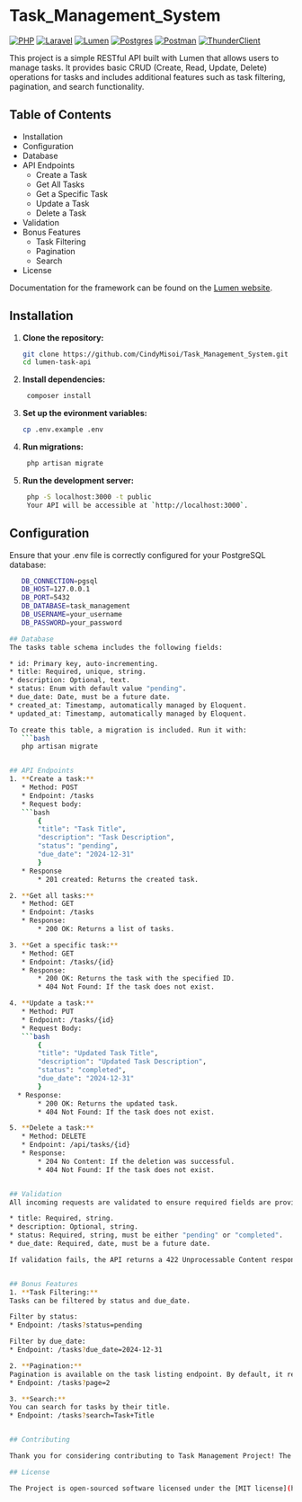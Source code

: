 # Task_Management_System
[![PHP](https://img.shields.io/badge/PHP-%23777BB4.svg)](https://www.php.net/) 
[![Laravel](https://img.shields.io/badge/Laravel-%23FF2D20.svg)](https://laravel.com/) 
[![Lumen](https://img.shields.io/badge/Lumen-%23FF2D20.svg)](https://lumen.laravel.com/) 
[![Postgres](https://img.shields.io/badge/Postgres-%23316192.svg)](https://www.postgresql.org/) 
[![Postman](https://img.shields.io/badge/Postman-%23FF6C37.svg)](https://www.postman.com/) 
[![ThunderClient](https://img.shields.io/badge/ThunderClient-%23000000.svg)](https://www.thunderclient.io/)

This project is a simple RESTful API built with Lumen that allows users to manage tasks. It provides basic CRUD (Create, Read, Update, Delete) operations for tasks and includes additional features such as task filtering, pagination, and search functionality.


## Table of Contents

* Installation
* Configuration
* Database
* API Endpoints
    * Create a Task
    * Get All Tasks
    * Get a Specific Task
    * Update a Task
    * Delete a Task
* Validation
* Bonus Features
    * Task Filtering
    * Pagination
    * Search
* License

Documentation for the framework can be found on the [Lumen website](https://lumen.laravel.com/docs).

## Installation

1. **Clone the repository:**
   ```bash
   git clone https://github.com/CindyMisoi/Task_Management_System.git
   cd lumen-task-api

2. **Install dependencies:**
   ```bash
    composer install

3. **Set up the evironment variables:**
   ```bash
   cp .env.example .env

4. **Run migrations:**
   ```bash
    php artisan migrate

5. **Run the development server:**
   ```bash
    php -S localhost:3000 -t public
    Your API will be accessible at `http://localhost:3000`.


## Configuration

Ensure that your .env file is correctly configured for your PostgreSQL database:

 ```bash
    DB_CONNECTION=pgsql
    DB_HOST=127.0.0.1
    DB_PORT=5432
    DB_DATABASE=task_management
    DB_USERNAME=your_username
    DB_PASSWORD=your_password

## Database
The tasks table schema includes the following fields:

* id: Primary key, auto-incrementing.
* title: Required, unique, string.
* description: Optional, text.
* status: Enum with default value "pending".
* due_date: Date, must be a future date.
* created_at: Timestamp, automatically managed by Eloquent.
* updated_at: Timestamp, automatically managed by Eloquent.

To create this table, a migration is included. Run it with:
    ```bash
    php artisan migrate


## API Endpoints
1. **Create a task:**
    * Method: POST
    * Endpoint: /tasks
    * Request body:
    ```bash
        {
        "title": "Task Title",
        "description": "Task Description",
        "status": "pending",
        "due_date": "2024-12-31"
        }
    * Response
        * 201 created: Returns the created task.

2. **Get all tasks:**
    * Method: GET
    * Endpoint: /tasks
    * Response:
        * 200 OK: Returns a list of tasks.

3. **Get a specific task:**
    * Method: GET
    * Endpoint: /tasks/{id}
    * Response:
        * 200 OK: Returns the task with the specified ID.
        * 404 Not Found: If the task does not exist.

4. **Update a task:**
    * Method: PUT
    * Endpoint: /tasks/{id}
    * Request Body:
    ```bash
        {
        "title": "Updated Task Title",
        "description": "Updated Task Description",
        "status": "completed",
        "due_date": "2024-12-31"
        }
   * Response:
        * 200 OK: Returns the updated task.
        * 404 Not Found: If the task does not exist.

5. **Delete a task:**
    * Method: DELETE
    * Endpoint: /api/tasks/{id}
    * Response:
        * 204 No Content: If the deletion was successful.
        * 404 Not Found: If the task does not exist.


## Validation
All incoming requests are validated to ensure required fields are provided and data types are correct. Validation rules include:

* title: Required, string.    
* description: Optional, string.
* status: Required, string, must be either "pending" or "completed".
* due_date: Required, date, must be a future date.

If validation fails, the API returns a 422 Unprocessable Content response with detailed error messages.


## Bonus Features
1. **Task Filtering:**
Tasks can be filtered by status and due_date.

Filter by status:
* Endpoint: /tasks?status=pending

Filter by due_date:
* Endpoint: /tasks?due_date=2024-12-31

2. **Pagination:**
Pagination is available on the task listing endpoint. By default, it returns 10 tasks per page. You can specify the page number using the page query parameter.
* Endpoint: /tasks?page=2

3. **Search:**
You can search for tasks by their title.
* Endpoint: /tasks?search=Task+Title


## Contributing

Thank you for considering contributing to Task Management Project! The contribution guide can be found in the [Laravel documentation](https://laravel.com/docs/contributions).

## License

The Project is open-sourced software licensed under the [MIT license](https://opensource.org/licenses/MIT).
